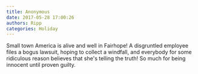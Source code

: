 ```yaml
---
title: Anonymous
date: 2017-05-28 17:00:26
authors: Ripp
categories: Holiday
---
```


 Small town America is alive and well in Fairhope!  A disgruntled employee files a bogus lawsuit, hoping to collect a windfall, and everybody for some ridiculous reason believes that she's telling the truth!  So much for being innocent until proven guilty.